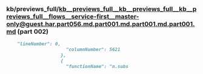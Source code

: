 ### kb/previews_full/kb__previews_full__kb__previews_full__kb__previews_full__flows__service-first__master-only@guest.har.part056.md.part001.md.part001.md.part001.md (part 002)

```md
    "lineNumber": 0,
                      "columnNumber": 5621
                    },
                    {
                      "functionName": "n.subs
```

```
